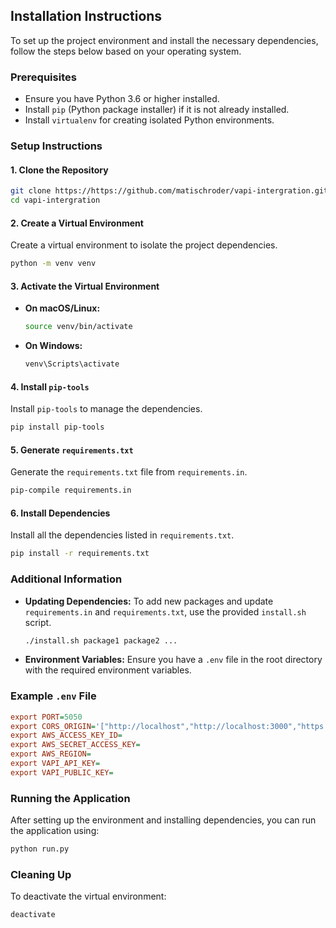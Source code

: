 ## Installation Instructions

To set up the project environment and install the necessary dependencies, follow the steps below based on your operating system.

### Prerequisites

- Ensure you have Python 3.6 or higher installed.
- Install `pip` (Python package installer) if it is not already installed.
- Install `virtualenv` for creating isolated Python environments.

### Setup Instructions

#### 1. Clone the Repository

```sh
git clone https://https://github.com/matischroder/vapi-intergration.git
cd vapi-intergration
```

#### 2. Create a Virtual Environment

Create a virtual environment to isolate the project dependencies.

```sh
python -m venv venv
```

#### 3. Activate the Virtual Environment

- **On macOS/Linux:**

  ```sh
  source venv/bin/activate
  ```

- **On Windows:**

  ```sh
  venv\Scripts\activate
  ```

#### 4. Install `pip-tools`

Install `pip-tools` to manage the dependencies.

```sh
pip install pip-tools
```

#### 5. Generate `requirements.txt`

Generate the `requirements.txt` file from `requirements.in`.

```sh
pip-compile requirements.in
```

#### 6. Install Dependencies

Install all the dependencies listed in `requirements.txt`.

```sh
pip install -r requirements.txt
```

### Additional Information

- **Updating Dependencies:** To add new packages and update `requirements.in` and `requirements.txt`, use the provided `install.sh` script.

  ```sh
  ./install.sh package1 package2 ...
  ```

- **Environment Variables:** Ensure you have a `.env` file in the root directory with the required environment variables.

### Example `.env` File

```ini
export PORT=5050
export CORS_ORIGIN='["http://localhost","http://localhost:3000","https://yourdomain.com","*"]'
export AWS_ACCESS_KEY_ID=
export AWS_SECRET_ACCESS_KEY=
export AWS_REGION=
export VAPI_API_KEY=
export VAPI_PUBLIC_KEY=
```

### Running the Application

After setting up the environment and installing dependencies, you can run the application using:

```sh
python run.py
```

### Cleaning Up

To deactivate the virtual environment:

```sh
deactivate
```
